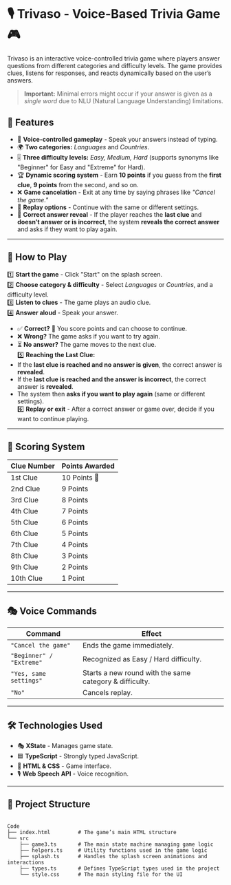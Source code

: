 # 🎙️ Trivaso - Voice-Based Trivia Game 🎮  

Trivaso is an interactive voice-controlled trivia game where players answer questions from different categories and difficulty levels. The game provides clues, listens for responses, and reacts dynamically based on the user’s answers.  

> **Important:** Minimal errors might occur if your answer is given as a *single word* due to NLU (Natural Language Understanding) limitations.

## 🚀 Features  
- 🎤 **Voice-controlled gameplay** - Speak your answers instead of typing.  
- 🌍 **Two categories:** *Languages* and *Countries*.  
- 🎚 **Three difficulty levels:** *Easy, Medium, Hard* (supports synonyms like "Beginner" for Easy and "Extreme" for Hard).  
- 🏆 **Dynamic scoring system** - Earn **10 points** if you guess from the **first clue**, **9 points** from the second, and so on.  
- ❌ **Game cancelation** - Exit at any time by saying phrases like *"Cancel the game."*  
- 🔄 **Replay options** - Continue with the same or different settings.  
- 🔎 **Correct answer reveal** - If the player reaches the **last clue** and **doesn’t answer or is incorrect**, the system **reveals the correct answer** and asks if they want to play again.  

---

## 📖 How to Play  
1️⃣ **Start the game** - Click "Start" on the splash screen.  
2️⃣ **Choose category & difficulty** - Select *Languages* or *Countries*, and a difficulty level.  
3️⃣ **Listen to clues** - The game plays an audio clue.  
4️⃣ **Answer aloud** - Speak your answer.  
   - ✅ **Correct?** 🎉 You score points and can choose to continue.  
   - ❌ **Wrong?** The game asks if you want to try again.  
   - ⏳ **No answer?** The game moves to the next clue.  
5️⃣ **Reaching the Last Clue:**  
   - If the **last clue is reached and no answer is given**, the correct answer is **revealed**.  
   - If the **last clue is reached and the answer is incorrect**, the correct answer is **revealed**.  
   - The system then **asks if you want to play again** (same or different settings).  
6️⃣ **Replay or exit** - After a correct answer or game over, decide if you want to continue playing.  

---

## 🎯 Scoring System  
| **Clue Number** | **Points Awarded** |  
|-----------------|--------------------|  
| 1st Clue       | 10 Points 🎯 |  
| 2nd Clue       | 9 Points  |  
| 3rd Clue       | 8 Points  |  
| 4th Clue       | 7 Points  |  
| 5th Clue       | 6 Points  |  
| 6th Clue       | 5 Points  |  
| 7th Clue       | 4 Points  |  
| 8th Clue       | 3 Points  |  
| 9th Clue       | 2 Points  |  
| 10th Clue      | 1 Point  |  

---

## 🎭 Voice Commands  
| **Command** | **Effect** |  
|------------|-----------|  
| `"Cancel the game"` | Ends the game immediately. |    
| `"Beginner" / "Extreme"` | Recognized as Easy / Hard difficulty. |  
| `"Yes, same settings"` | Starts a new round with the same category & difficulty. |  
| `"No"` | Cancels replay. |  

---

## 🛠️ Technologies Used  
- 🎭 **XState** - Manages game state.  
- 🟦 **TypeScript** - Strongly typed JavaScript.  
- 🎨 **HTML & CSS** - Game interface.  
- 🎙️ **Web Speech API** - Voice recognition.  

---
## 📂 Project Structure  

```

Code
├── index.html         # The game’s main HTML structure
└── src
    ├── game3.ts       # The main state machine managing game logic
    ├── helpers.ts     # Utility functions used in the game logic
    ├── splash.ts      # Handles the splash screen animations and interactions
    ├── types.ts       # Defines TypeScript types used in the project
    └── style.css      # The main styling file for the UI



